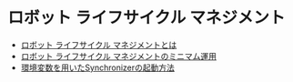 # ロボット ライフサイクル マネジメント

- [ロボット ライフサイクル マネジメントとは](rlm-is.md)
- [ロボット ライフサイクル マネジメントのミニマム運用](minimal-operation.md)
- [環境変数を用いたSynchronizerの起動方法](start-using-environment-variables.md)
